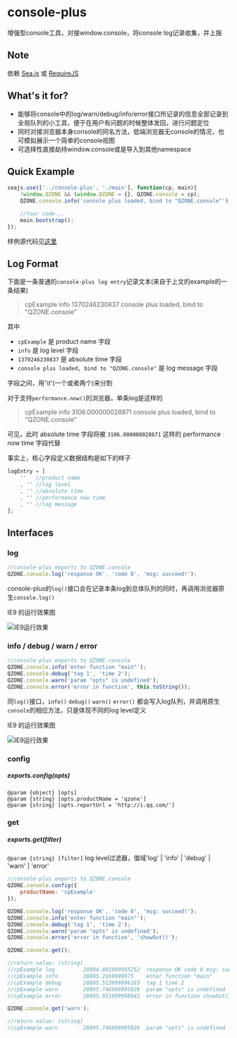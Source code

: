 console-plus
============
增强型console工具，对接window.console，将console log记录收集，并上报

Note
----
依赖 [Sea.js](https://github.com/seajs/seajs) 或 [RequireJS](https://github.com/jrburke/requirejs)

What's it for?
--------------
* 能够将console中的log/warn/debug/info/error接口所记录的信息全部记录到全局队列的小工具，便于在用户有问题的时候整体发回，进行问题定位
* 同时对接浏览器本身console的同名方法，低端浏览器无console的情况，也可模拟展示一个简单的console视图
* 可选择性直接劫持window.console或是导入到其他namespace

Quick Example
-------------
```javascript
seajs.use(['../console-plus', './main'], function(cp, main){
	!window.QZONE && (window.QZONE = {}, QZONE.console = cp);
	QZONE.console.info('console plus loaded, bind to "QZONE.console"');

	//Your code...
	main.bootstrap();
});
```
样例源代码见[这里](https://github.com/shawxu/console-plus/tree/master/example)


Log Format
----------
下面是一条普通的`console-plus log entry`记录文本(来自于上文的example的一条结果)
> cpExample	info	1370246230837		console plus loaded, bind to "QZONE.console"

其中
* `cpExample` 是 product name 字段
* `info` 是 log level 字段
* `1370246230837` 是 absolute time 字段
* `console plus loaded, bind to "QZONE.console"` 是 log message 字段

字段之间，用'\t'(一个或者两个)来分割

对于支持`performance.now()`的浏览器，单条log是这样的
> cpExample	info		3106.000000028871	console plus loaded, bind to "QZONE.console"

可见，此时 absolute time 字段将被 `3106.000000028871` 这样的 performance now time 字段代替

事实上，核心字段定义数据结构是如下的样子
```javascript
logEntry = [
	''   //product name
	, '' //log level
	, '' //absolute time
	, '' //performance now time
	, '' //log message
];
```

Interfaces
----------

### log ###

```javascript
//console-plus exports to QZONE.console
QZONE.console.log('response OK', 'code 0', 'msg: succeed!');
```
console-plus的`log()`接口会在记录本条log到总体队列的同时，再调用浏览器原生`console.log()`

IE9 的运行效果图

![IE9运行效果](http://y.photo.qq.com/img?s=4oGLUb7TA&l=y.jpg)



### info / debug / warn / error ###

```javascript
//console-plus exports to QZONE.console
QZONE.console.info('enter function "main"');
QZONE.console.debug('tag 1', 'time 2');
QZONE.console.warn('param "opts" is undefined');
QZONE.console.error('error in function', this.toString());
```
同`log()`接口，`info()` `debug()` `warn()` `error()` 都会写入log队列，并调用原生`console`的相应方法，只是体现不同的log level定义

IE9 的运行效果图

![IE9运行效果](http://y.photo.qq.com/img?s=o7gEP6QIS&l=y.jpg)



### config ###

##### exports.config(opts) #####
`@param {object} [opts]`<br />
`@param {string} [opts.productName = 'qzone']`<br />
`@param {string} [opts.reportUrl = 'http://i.qq.com/']`



### get ###

##### exports.get(filter) #####
`@param {string} [filter]`  log level过滤器，值域'log' | 'info' | 'debug' | 'warn' | 'error'


```javascript
//console-plus exports to QZONE.console
QZONE.console.config({
	productName: 'cpExample'	
});

QZONE.console.log('response OK', 'code 0', 'msg: succeed!');
QZONE.console.info('enter function "main"');
QZONE.console.debug('tag 1', 'time 2');
QZONE.console.warn('param "opts" is undefined');
QZONE.console.error('error in function', 'showOut()');

QZONE.console.get();

//return value: (string)
//cpExample	log			28894.801999995252	response OK code 0 msg: succeed!
//cpExample	info		28895.2169999975	enter function "main"
//cpExample	debug		28895.513999996183	tag 1 time 2
//cpExample	warn		28895.746999995026	param "opts" is undefined
//cpExample	error		28895.951999998942	error in function showOut()

QZONE.console.get('warn');

//return value: (string)
//cpExample	warn		28895.746999995026	param "opts" is undefined

```



